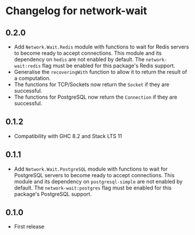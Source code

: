 # Changelog for network-wait

## 0.2.0

- Add `Network.Wait.Redis` module with functions to wait for Redis servers to become ready to accept connections. This module and its dependency on `hedis` are not enabled by default. The `network-wait:redis` flag must be enabled for this package's Redis support.
- Generalise the `recoveringWith` function to allow it to return the result of a computation.
- The functions for TCP/Sockets now return the `Socket` if they are successful.
- The functions for PostgreSQL now return the `Connection` if they are successful.

## 0.1.2

- Compatibility with GHC 8.2 and Stack LTS 11

## 0.1.1

- Add `Network.Wait.PostgreSQL` module with functions to wait for PostgreSQL servers to become ready to accept connections. This module and its dependency on `postgresql-simple` are not enabled by default. The `network-wait:postgres` flag must be enabled for this package's PostgreSQL support.

## 0.1.0

- First release
